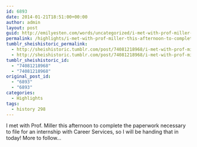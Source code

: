 ```yaml
---
id: 6893
date: 2014-01-21T18:51:00+00:00
author: admin
layout: post
guid: http://emilyesten.com/words/uncategorized/i-met-with-prof-miller-this-afternoon-to-complete/
permalink: /highlights/i-met-with-prof-miller-this-afternoon-to-complete/
tumblr_sheishistoric_permalink:
  - http://sheishistoric.tumblr.com/post/74081218968/i-met-with-prof-miller-this-afternoon-to-complete
  - http://sheishistoric.tumblr.com/post/74081218968/i-met-with-prof-miller-this-afternoon-to-complete
tumblr_sheishistoric_id:
  - "74081218968"
  - "74081218968"
original_post_id:
  - "6893"
  - "6893"
categories:
  - Highlights
tags:
  - history 298
---
```

I met with Prof. Miller this afternoon to complete the paperwork necessary to file for an internship with Career Services, so I will be handing that in today! More to follow&hellip;